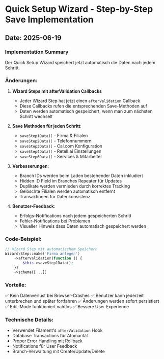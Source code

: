 # Quick Setup Wizard - Step-by-Step Save Implementation

## Date: 2025-06-19

### Implementation Summary

Der Quick Setup Wizard speichert jetzt automatisch die Daten nach jedem Schritt.

### Änderungen:

1. **Wizard Steps mit afterValidation Callbacks**
   - Jeder Wizard Step hat jetzt einen `afterValidation` Callback
   - Diese Callbacks rufen die entsprechenden Save-Methoden auf
   - Daten werden automatisch gespeichert, wenn man zum nächsten Schritt wechselt

2. **Save Methoden für jeden Schritt**:
   - `saveStep1Data()` - Firma & Filialen
   - `saveStep2Data()` - Telefonnummern
   - `saveStep3Data()` - Cal.com Konfiguration  
   - `saveStep4Data()` - Retell.ai Einstellungen
   - `saveStep6Data()` - Services & Mitarbeiter

3. **Verbesserungen**:
   - Branch IDs werden beim Laden bestehender Daten inkludiert
   - Hidden ID Field im Branches Repeater für Updates
   - Duplikate werden vermieden durch korrektes Tracking
   - Gelöschte Filialen werden automatisch entfernt
   - Transaktionen für Datenkonsistenz

4. **Benutzer-Feedback**:
   - Erfolgs-Notifications nach jedem gespeicherten Schritt
   - Fehler-Notifications bei Problemen
   - Visueller Hinweis dass Daten automatisch gespeichert werden

### Code-Beispiel:

```php
// Wizard Step mit automatischem Speichern
Wizard\Step::make('Firma anlegen')
    ->afterValidation(function () {
        $this->saveStep1Data();
    })
    ->schema([...])
```

### Vorteile:

✅ Kein Datenverlust bei Browser-Crashes
✅ Benutzer kann jederzeit unterbrechen und später fortfahren
✅ Änderungen werden sofort persistiert
✅ Edit-Mode funktioniert nahtlos
✅ Bessere User Experience

### Technische Details:

- Verwendet Filament's `afterValidation` Hook
- Database Transactions für Atomarität
- Proper Error Handling mit Rollback
- Notifications für User Feedback
- Branch-Verwaltung mit Create/Update/Delete